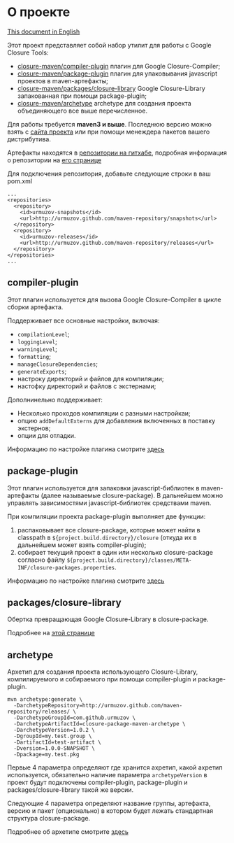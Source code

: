 О проекте
=========

[This document in English](https://github.com/urmuzov/closure-maven/blob/master/README.md)

Этот проект представляет собой набор утилит для работы с Google Closure Tools:

* [closure-maven/compiler-plugin](https://github.com/urmuzov/closure-maven/tree/master/compiler-plugin) плагин для Google Closure-Compiler;
* [closure-maven/package-plugin](https://github.com/urmuzov/closure-maven/tree/master/package-plugin) плагин для упаковывания javascript проектов в maven-артефакты;
* [closure-maven/packages/closure-library](https://github.com/urmuzov/closure-maven/tree/master/packages/closure-library) Google Closure-Library запакованная при помощи package-plugin;
* [closure-maven/archetype](https://github.com/urmuzov/closure-maven/tree/master/archetype) archetype для создания проекта объединяющего все выше перечисленное.

Для работы требуется **maven3 и выше**. Последнюю версию можно взять с [сайта проекта](http://maven.apache.org/download.html) или при помощи менеждера пакетов вашего дистрибутива.

Артефакты находятся в [репозитории на гитхабе](http://urmuzov.github.com/maven-repository), подробная информация о репозитории на [его странице](https://github.com/urmuzov/maven-repository)

Для подключения репозитория, добавьте следующие строки в ваш pom.xml

    ...
    <repositories>
      <repository>
        <id>urmuzov-snapshots</id>
        <url>http://urmuzov.github.com/maven-repository/snapshots</url>
      </repository>
      <repository>
        <id>urmuzov-releases</id>
        <url>http://urmuzov.github.com/maven-repository/releases</url>
      </repository>
    </repositories>
    ...

compiler-plugin
---------------

Этот плагин используется для вызова Google Closure-Compiler в цикле сборки артефакта.

Поддерживает все основные настройки, включая:

* `compilationLevel`;
* `loggingLevel`;
* `warningLevel`;
* `formatting`;
* `manageClosureDependencies`;
* `generateExports`;
* настроку директорий и файлов для компиляции;
* настофку директорий и файлов с экстернами;

Дополнинельно поддерживает:

* Несколько проходов компиляции с разными настройкаи;
* опцию `addDefaultExterns` для добавления включенных в поставку экстернов;
* опции для отладки.

Информацию по настройке плагина смотрите [здесь](https://github.com/urmuzov/closure-maven/blob/master/compiler-plugin/README.rus.md)

package-plugin
--------------

Этот плагин используется для запаковки javascript-библиотек в maven-артефакты (далее называемые closure-package). В дальнейшем можно управлять зависимостями javascript-библиотек средствами maven.

При компиляции проекта package-plugin выполняет две функции:

1. распаковывает все closure-package, которые может найти в classpath в `${project.build.directory}/closure` (откуда их в дальнейшем может взять compiler-plugin); 
2. собирает текущий проект в один или несколько closure-package согласно файлу `${project.build.directory}/classes/META-INF/closure-packages.properties`.

Информацию по настройке плагина смотрите [здесь](https://github.com/urmuzov/closure-maven/tree/master/package-plugin/README.rus.md)

packages/closure-library
---------------

Обертка превращающая Google Closure-Library в closure-package.

Подробнее на [этой странице](https://github.com/urmuzov/closure-maven/tree/master/packages/closure-library/README.rus.md)

archetype
---------

Архетип для создания проекта использующего Closure-Library, компилируемого и собираемого при помощи compiler-plugin и package-plugin.

    mvn archetype:generate \
      -DarchetypeRepository=http://urmuzov.github.com/maven-repository/releases/ \
      -DarchetypeGroupId=com.github.urmuzov \ 
      -DarchetypeArtifactId=closure-package-maven-archetype \
      -DarchetypeVersion=1.0.2 \
      -DgroupId=my.test.group \
      -DartifactId=test-artifact \
      -Dversion=1.0.0-SNAPSHOT \
      -Dpackage=my.test.pkg
      
Первые 4 параметра определяют где хранится ахретип, какой ахретип используется, обязательно наличие параметра `archetypeVersion` в проект будут подключены compiler-plugin, package-plugin и packages/closure-library такой же версии.
 
Следующие 4 параметра определяют название группы, артефакта, версию и пакет (опционально) в котором будет лежать стандартная структура closure-package.

Подробнее об архетипе смотрите [здесь](https://github.com/urmuzov/closure-maven/tree/master/archetype/README.rus.md)
